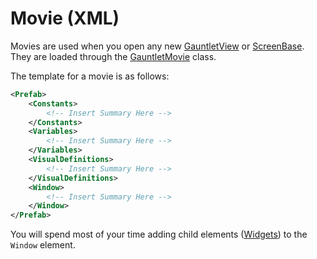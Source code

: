 # Movie (XML)

Movies are used when you open any new [GauntletView]((../_docs/GauntletView.md)) or [ScreenBase]((../_docs/ScreenBase.md)). They are loaded through the [GauntletMovie](../_docs/GauntletMovie.md) class.

The template for a movie is as follows:

```xml
<Prefab>
    <Constants>
        <!-- Insert Summary Here -->
    </Constants>
    <Variables>
        <!-- Insert Summary Here -->
    </Variables>
    <VisualDefinitions>
        <!-- Insert Summary Here -->
    </VisualDefinitions>
    <Window>
        <!-- Insert Summary Here -->
    </Window>
</Prefab>
```

You will spend most of your time adding child elements ([Widgets](../_docs/Widget.md)) to the `Window` element.
